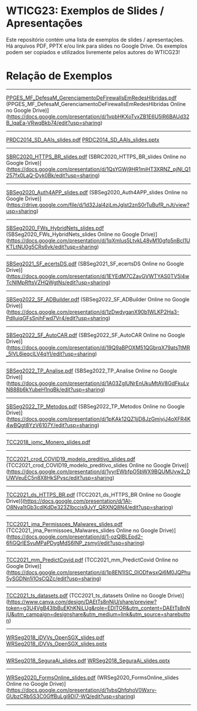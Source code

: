 # WTICG23: Exemplos de Slides / Apresentações

Este repositório contém uma lista de exemplos de slides / apresentações. Há arquivos PDF, PPTX e/ou link para slides no Google Drive. Os exemplos podem ser copiados e utilizados livremente pelos autores do WTICG23!

# Relação de Exemplos



-----------------------------------------------------------------------

[PPGES_MF_DefesaM_GerenciamentoDeFirewallsEmRedesHibridas.pdf](https://github.com/WTICG23/slides/blob/main/arquivos/PPGES_MF_DefesaM_GerenciamentoDeFirewallsEmRedesHibridas.pdf)
(PPGES_MF_DefesaM_GerenciamentoDeFirewallsEmRedesHibridas Online no Google Drive)](https://docs.google.com/presentation/d/1vpbHKXoTyxZB1E6U5lR6BAUd32B_lqaEa-VRwqBkb74/edit?usp=sharing)

-----------------------------------------------------------------------

[PRDC2014_SD_AAIs_slides.pdf](https://github.com/WTICG23/slides/blob/main/arquivos/PRDC2014_SD_AAIs_slides.pdf)
[PRDC2014_SD_AAIs_slides.pptx](https://github.com/WTICG23/slides/blob/main/arquivos/PRDC2014_SD_AAIs_slides.pptx)

-----------------------------------------------------------------------

[SBRC2020_HTTPS_BR_slides.pdf](https://github.com/WTICG23/slides/blob/main/arquivos/SBRC2020_HTTPS_BR_slides.pdf)
(SBRC2020_HTTPS_BR_slides Online no Google Drive)](https://docs.google.com/presentation/d/1QsYGWj9HR1miHT3XRNZ_pjNl_Q1257fx0LaQ-Dyk0Bk/edit?usp=sharing)

-----------------------------------------------------------------------

[SBSeg2020_Auth4APP_slides.pdf](https://github.com/WTICG23/slides/blob/main/arquivos/SBSeg2020_Auth4APP_slides.pdf)
(SBSeg2020_Auth4APP_slides Online no Google Drive)](https://drive.google.com/file/d/1d32Jal4zjLmJglst2znS0rTuBufR_nJt/view?usp=sharing)

-----------------------------------------------------------------------

[SBSeg2020_FWs_HybridNets_slides.pdf](https://github.com/WTICG23/slides/blob/main/arquivos/SBSeg2020_FWs_HybridNets_slides.pdf)
(SBSeg2020_FWs_HybridNets_slides Online no Google Drive)](https://docs.google.com/presentation/d/1qXmlus5LtvkL48yM10gfp5nBcI1UKTLtNU0g5CRs6vk/edit?usp=sharing)

-----------------------------------------------------------------------

[SBSeg2021_SF_ecertsDS.pdf](https://github.com/WTICG23/slides/blob/main/arquivos/SBSeg2021_SF_ecertsDS.pdf)
(SBSeg2021_SF_ecertsDS Online no Google Drive)](https://docs.google.com/presentation/d/1EYEdM7CZavGVWTYAS0TV5I4wTcNlMpRftsVZHQWgtNs/edit?usp=sharing)

-----------------------------------------------------------------------

[SBSeg2022_SF_ADBuilder.pdf](https://github.com/WTICG23/slides/blob/main/arquivos/SBSeg2022_SF_ADBuilder.pdf)
(SBSeg2022_SF_ADBuilder Online no Google Drive)](https://docs.google.com/presentation/d/1zDwdvganX90b1WLKP2Ha3-PdlluiqGFsSnjhFwd7Vr4/edit?usp=sharing)

-----------------------------------------------------------------------

[SBSeg2022_SF_AutoCAR.pdf](https://github.com/WTICG23/slides/blob/main/arquivos/SBSeg2022_SF_AutoCAR.pdf)
(SBSeg2022_SF_AutoCAR Online no Google Drive)](https://docs.google.com/presentation/d/19Q9aBPOXM51QGbrqX79atsTtMR_5IVL6ieqcILV4qYI/edit?usp=sharing)

-----------------------------------------------------------------------

[SBSeg2022_TP_Analise.pdf](https://github.com/WTICG23/slides/blob/main/arquivos/SBSeg2022_TP_Analise.pdf)
(SBSeg2022_TP_Analise Online no Google Drive)](https://docs.google.com/presentation/d/1A03ZglUNrEnUkuMtAV8GdFkuLvN888b6kYubeH1nqBk/edit?usp=sharing)

-----------------------------------------------------------------------

[SBSeg2022_TP_Metodos.pdf](https://github.com/WTICG23/slides/blob/main/arquivos/SBSeg2022_TP_Metodos.pdf)
(SBSeg2022_TP_Metodos Online no Google Drive)](https://docs.google.com/presentation/d/1pKAk12QZ1jjD8JzGmiyjJ4oXFR4K4wBQgt8YzV6107Y/edit?usp=sharing)

-----------------------------------------------------------------------

[TCC2018_jomc_Monero_slides.pdf](https://github.com/WTICG23/slides/blob/main/arquivos/TCC2018_jomc_Monero_slides.pdf)

-----------------------------------------------------------------------

[TCC2021_crod_COVID19_modelo_preditivo_slides.pdf](https://github.com/WTICG23/slides/blob/main/arquivos/TCC2021_crod_COVID19_modelo_preditivo_slides.pdf)
(TCC2021_crod_COVID19_modelo_preditivo_slides Online no Google Drive)](https://docs.google.com/presentation/d/1yyrEWbfpO5bWX9BQUMUvw2_DUWVeuEC5n8X8HkSPvsc/edit?usp=sharing)

-----------------------------------------------------------------------

[TCC2021_ds_HTTPS_BR.pdf](https://github.com/WTICG23/slides/blob/main/arquivos/TCC2021_ds_HTTPS_BR.pdf)
(TCC2021_ds_HTTPS_BR Online no Google Drive)](https://docs.google.com/presentation/d/1Al-O8Nva1tGb3cdlKdDe323ZIbccis9JvY_QRXNQ8N4/edit?usp=sharing)

-----------------------------------------------------------------------

[TCC2021_jma_Permissoes_Malwares_slides.pdf](https://github.com/WTICG23/slides/blob/main/arquivos/TCC2021_jma_Permissoes_Malwares_slides.pdf)
(TCC2021_jma_Permissoes_Malwares_slides Online no Google Drive)](https://docs.google.com/presentation/d/1-ozQlBLEpd2-6fiGQrIESvuMPaPDygMdS6lNP_zsmyI/edit?usp=sharing)

-----------------------------------------------------------------------

[TCC2021_mm_PredictCovid.pdf](https://github.com/WTICG23/slides/blob/main/arquivos/TCC2021_mm_PredictCovid.pdf)
(TCC2021_mm_PredictCovid Online no Google Drive)](https://docs.google.com/presentation/d/1p8EN1ISC_0IODfwsxQi6M0JQPhu5ySGDNn1i1OsCQZc/edit?usp=sharing)

-----------------------------------------------------------------------

[TCC2021_ts_datasets.pdf](https://github.com/WTICG23/slides/blob/main/arquivos/TCC2021_ts_datasets.pdf)
(TCC2021_ts_datasets Online no Google Drive)](https://www.canva.com/design/DAEtTs8nNjU/share/preview?token=g3U4VgB43IbBuEKhKNiLUg&role=EDITOR&utm_content=DAEtTs8nNjU&utm_campaign=designshare&utm_medium=link&utm_source=sharebutton)

-----------------------------------------------------------------------

[WRSeg2018_iDVVs_OpenSGX_slides.pdf](https://github.com/WTICG23/slides/blob/main/arquivos/WRSeg2018_iDVVs_OpenSGX_slides.pdf)
[WRSeg2018_iDVVs_OpenSGX_slides.pptx](https://github.com/WTICG23/slides/blob/main/arquivos/WRSeg2018_iDVVs_OpenSGX_slides.pptx)

-----------------------------------------------------------------------

[WRSeg2018_SeguraAi_slides.pdf](https://github.com/WTICG23/slides/blob/main/arquivos/WRSeg2018_SeguraAi_slides.pdf)
[WRSeg2018_SeguraAi_slides.pptx](https://github.com/WTICG23/slides/blob/main/arquivos/WRSeg2018_SeguraAi_slides.pptx)

-----------------------------------------------------------------------

[WRSeg2020_FormsOnline_slides.pdf](https://github.com/WTICG23/slides/blob/main/arquivos/WRSeg2020_FormsOnline_slides.pdf)
(WRSeg2020_FormsOnline_slides Online no Google Drive)](https://docs.google.com/presentation/d/1vbsQhfqhoV0Wxrv-GUbzCRb5S3C0GffBuLgi9DI7-WQ/edit?usp=sharing)

-----------------------------------------------------------------------

